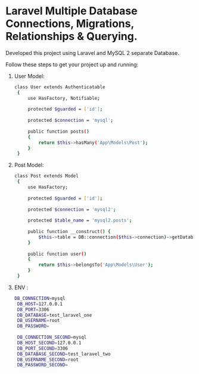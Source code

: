 # Laravel Multiple Database Connections, Migrations, Relationships & Querying.
Developed this project using Laravel and MySQL 2 separate Database.

Follow these steps to get your project up and running:

1. User Model:
   ```bash
   class User extends Authenticatable
    {
        use HasFactory, Notifiable;
    
        protected $guarded = ['id'];
    
        protected $connection = 'mysql';
    
        public function posts()
        {
            return $this->hasMany('App\Models\Post');
        }
    }
2. Post Model:
   ```bash
   class Post extends Model
    {
        use HasFactory;
    
        protected $guarded = ['id'];
    
        protected $connection = 'mysql2';
    
        protected $table_name = 'mysql2.posts';
    
        public function __construct() {
            $this->table = DB::connection($this->connection)->getDatabaseName() . '.' . $this->getTable();
        }
    
        public function user()
        {
            return $this->belongsTo('App\Models\User');
        }
    }
3. ENV :
   ```bash
   DB_CONNECTION=mysql
    DB_HOST=127.0.0.1
    DB_PORT=3306
    DB_DATABASE=test_laravel_one
    DB_USERNAME=root
    DB_PASSWORD=
    
    DB_CONNECTION_SECOND=mysql
    DB_HOST_SECOND=127.0.0.1
    DB_PORT_SECOND=3306
    DB_DATABASE_SECOND=test_laravel_two
    DB_USERNAME_SECOND=root
    DB_PASSWORD_SECOND=
